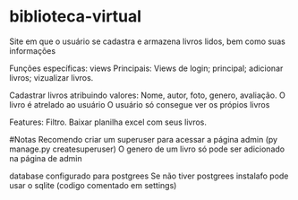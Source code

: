 # biblioteca-virtual
Site em que o usuário se cadastra e armazena livros lidos, bem como suas informações

Funções específicas:
views Principais: 
Views de login; principal; adicionar livros; vizualizar livros.

Cadastrar livros atribuindo valores: Nome, autor, foto, genero, avaliação.
O livro é atrelado ao usuário
O usuário só consegue ver os própios livros

Features:
Filtro.
Baixar planilha excel com seus livros.

#Notas
Recomendo criar um superuser para acessar a página admin
(py manage.py createsuperuser)
O genero de um livro só pode ser adicionado na página de admin

database configurado para postgrees
Se não tiver postgrees instalafo pode usar o sqlite (codigo comentado em settings)

